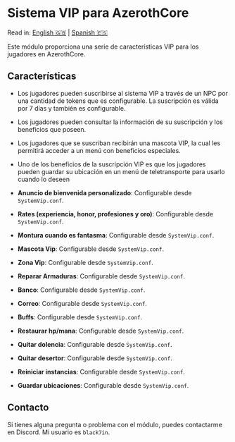 # Sistema VIP para AzerothCore

Read in: [English :gb:](README.md) | [Spanish :es:](README_es.md)

Este módulo proporciona una serie de características VIP para los jugadores en AzerothCore.

## Características

- Los jugadores pueden suscribirse al sistema VIP a través de un NPC por una cantidad de tokens que es configurable. La suscripción es válida por 7 días y también es configurable.

-  Los jugadores pueden consultar la información de su suscripción y los beneficios que poseen.

-  Los jugadores que se suscriban recibirán una mascota VIP, la cual les permitirá acceder a un menú con beneficios especiales.

-  Uno de los beneficios de la suscripción VIP es que los jugadores pueden guardar su ubicación en un menú de teletransporte para usarlo cuando lo deseen

- **Anuncio de bienvenida personalizado**: Configurable desde `SystemVip.conf`.
- **Rates (experiencia, honor, profesiones y oro)**: Configurable desde `SystemVip.conf`.
- **Montura cuando es fantasma**: Configurable desde `SystemVip.conf`.
- **Mascota Vip**: Configurable desde `SystemVip.conf`.
- **Zona Vip**: Configurable desde `SystemVip.conf`.
- **Reparar Armaduras**: Configurable desde `SystemVip.conf`.
- **Banco**: Configurable desde `SystemVip.conf`.
- **Correo**: Configurable desde `SystemVip.conf`.
- **Buffs**: Configurable desde `SystemVip.conf`.
- **Restaurar hp/mana**: Configurable desde `SystemVip.conf`.
- **Quitar dolencia**: Configurable desde `SystemVip.conf`.
- **Quitar desertor**: Configurable desde `SystemVip.conf`.
- **Reiniciar instancias**: Configurable desde `SystemVip.conf`.
- **Guardar ubicaciones**: Configurable desde `SystemVip.conf`.

## Contacto

Si tienes alguna pregunta o problema con el módulo, puedes contactarme en Discord. Mi usuario es `black7in`.
